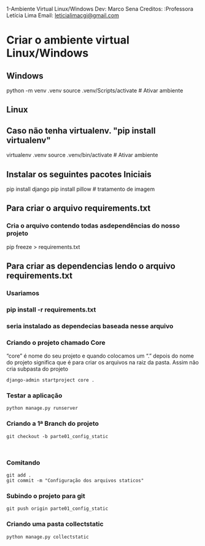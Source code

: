 1-Ambiente Virtual Linux/Windows
Dev: Marco Sena
Creditos: :Professora  Letícia Lima 
Email: leticialimacgi@gmail.com

# Criar o ambiente virtual Linux/Windows
## Windows

python -m venv .venv
source .venv/Scripts/activate # Ativar ambiente

## Linux  

## Caso não tenha virtualenv. "pip install virtualenv"

virtualenv .venv
source .venv/bin/activate # Ativar ambiente

## Instalar os seguintes pacotes Iniciais

pip install django
pip install pillow # tratamento de imagem

## Para criar o arquivo requirements.txt

### Cria o arquivo contendo todas asdependências do nosso projeto

pip freeze > requirements.txt

## Para criar as dependencias lendo o arquivo requirements.txt

### Usariamos

### pip install -r requirements.txt

### seria instalado as dependecias baseada nesse arquivo  

### Criando o projeto chamado Core

“core” é nome do seu projeto e quando colocamos um “.” depois do nome do projeto significa que é para criar os arquivos na raiz da pasta. Assim não cria subpasta do projeto

```
django-admin startproject core .
```

### Testar a aplicação

```
python manage.py runserver
```

### Criando a 1ª Branch do projeto

```
git checkout -b parte01_config_static



```

### Comitando

```
git add .
git commit -m "Configuração dos arquivos staticos" 

```

### Subindo o projeto para git

```
git push origin parte01_config_static

```

### Criando uma pasta collectstatic

 ```
python manage.py collectstatic  
 ```
